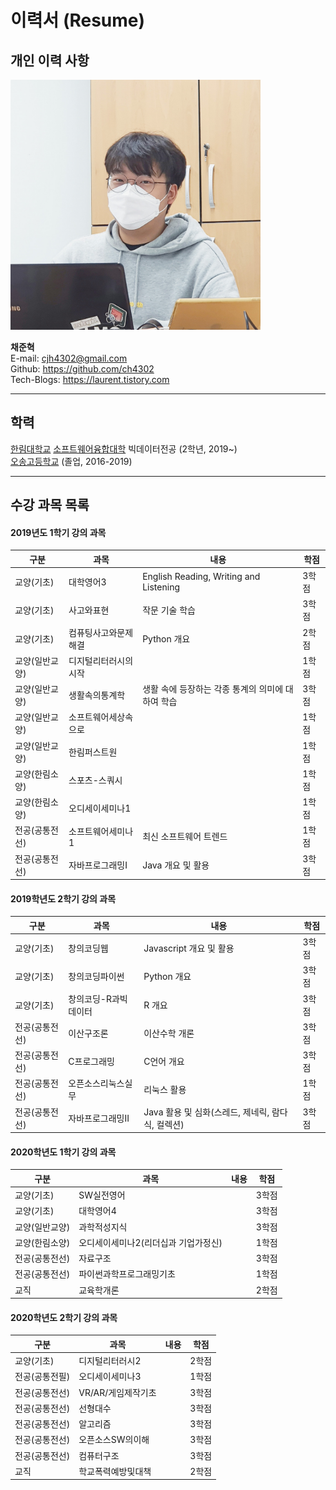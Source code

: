 # 이력서 (Resume)  

## 개인 이력 사항  

<img src=profile.jpg height=400 weight=400>  

**채준혁**  
E-mail: cjh4302@gmail.com  
Github: https://github.com/ch4302  
Tech-Blogs: https://laurent.tistory.com 

  
---
## 학력  
[한림대학교][hallym] [소프트웨어융합대학][swcvg] 빅데이터전공 (2학년, 2019~)  
[오송고등학교][osong] (졸업, 2016-2019)  


---  
## 수강 과목 목록
#### 2019년도 1학기 강의 과목  
|구분|과목|내용|학점|
|---|---|---|---|
|교양(기초)|대학영어3|English Reading, Writing and Listening|3학점|
|교양(기초)|사고와표현|작문 기술 학습|3학점|
|교양(기초)|컴퓨팅사고와문제해결|Python 개요|2학점|
|교양(일반교양)|디지털리터러시의시작||1학점|
|교양(일반교양)|생활속의통계학|생활 속에 등장하는 각종 통계의 의미에 대하여 학습|3학점|
|교양(일반교양)|소프트웨어세상속으로||1학점|
|교양(일반교양)|한림퍼스트원||1학점|
|교양(한림소양)|스포츠-스쿼시||1학점|
|교양(한림소양)|오디세이세미나1||1학점|
|전공(공통전선)|소프트웨어세미나1|최신 소프트웨어 트렌드|1학점|
|전공(공통전선)|자바프로그래밍I|Java 개요 및 활용|3학점|

#### 2019학년도 2학기 강의 과목
|구분|과목|내용|학점|
|---|---|---|---|
|교양(기초)|창의코딩웹|Javascript 개요 및 활용|3학점|
|교양(기초)|창의코딩파이썬|Python 개요|3학점|
|교양(기초)|창의코딩-R과빅데이터|R 개요|3학점|
|전공(공통전선)|이산구조론|이산수학 개론|3학점|
|전공(공통전선)|C프로그래밍|C언어 개요|3학점|
|전공(공통전선)|오픈소스리눅스실무|리눅스 활용|1학점|
|전공(공통전선)|자바프로그래밍II|Java 활용 및 심화(스레드, 제네릭, 람다식, 컬렉션)|3학점|

#### 2020학년도 1학기 강의 과목
|구분|과목|내용|학점|
|---|---|---|---|
|교양(기초)|SW실전영어||3학점|
|교양(기초)|대학영어4||3학점|
|교양(일반교양)|과학적성지식||3학점|
|교양(한림소양)|오디세이세미나2(리더십과 기업가정신)||1학점|
|전공(공통전선)|자료구조||3학점|
|전공(공통전선)|파이썬과학프로그래밍기초||1학점|
|교직|교육학개론||2학점|

#### 2020학년도 2학기 강의 과목
|구분|과목|내용|학점|
|---|---|---|---|
|교양(기초)|디지털리터러시2||2학점|
|전공(공통전필)|오디세이세미나3||1학점|
|전공(공통전선)|VR/AR/게임제작기초||3학점|
|전공(공통전선)|선형대수||3학점|
|전공(공통전선)|알고리즘||3학점|
|전공(공통전선)|오픈소스SW의이해||3학점|
|전공(공통전선)|컴퓨터구조||3학점|
|교직|학교폭력예방및대책||2학점|















[github]:https://github.com/ch4302
[osong]:http://school.cbe.go.kr/os-h
[hallym]:https://www.hallym.ac.kr
[swcvg]:https://hlsw.hallym.ac.kr
